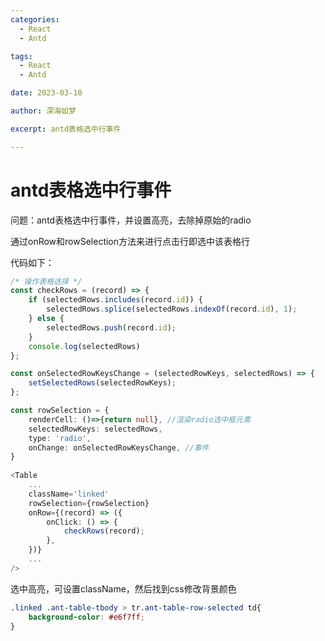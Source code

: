```yaml
---
categories:
  - React
  - Antd

tags:
  - React
  - Antd

date: 2023-03-10

author: 深海如梦

excerpt: antd表格选中行事件

---
```


# antd表格选中行事件

问题：antd表格选中行事件，并设置高亮，去除掉原始的radio

通过onRow和rowSelection方法来进行点击行即选中该表格行

代码如下：

```typescript
/* 操作表格选择 */
const checkRows = (record) => {
    if (selectedRows.includes(record.id)) {
        selectedRows.splice(selectedRows.indexOf(record.id), 1);
    } else {
        selectedRows.push(record.id);
    }
    console.log(selectedRows)
};

const onSelectedRowKeysChange = (selectedRowKeys, selectedRows) => {
    setSelectedRows(selectedRowKeys);
};

const rowSelection = {
    renderCell: ()=>{return null}, //渲染radio选中框元素
    selectedRowKeys: selectedRows,
    type: 'radio',
    onChange: onSelectedRowKeysChange, //事件
}
        
<Table
    ...
    className='linked'
    rowSelection={rowSelection}
    onRow={(record) => ({
        onClick: () => { 
            checkRows(record);
        },
    })}
    ...
/>
```

选中高亮，可设置className，然后找到css修改背景颜色

```css
.linked .ant-table-tbody > tr.ant-table-row-selected td{
    background-color: #e6f7ff; 
}
```

